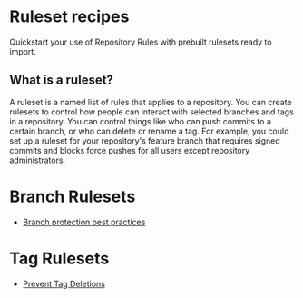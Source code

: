 # Ruleset recipes
Quickstart your use of Repository Rules with prebuilt rulesets ready to import. 

## What is a ruleset?

A ruleset is a named list of rules that applies to a repository. You can create rulesets to control how people can interact with selected branches and tags in a repository. You can control things like who can push commits to a certain branch, or who can delete or rename a tag. For example, you could set up a ruleset for your repository's feature branch that requires signed commits and blocks force pushes for all users except repository administrators.

# Branch Rulesets
- [Branch protection best practices](https://github.com/github/ruleset-recipes/blob/a1f8e53ec12857637e8762e689a3abc255ff2c2f/branch-rulesets/were-just-normal-repositories.json)
# Tag Rulesets
- [Prevent Tag Deletions](https://github.com/github/ruleset-recipes/blob/a1f8e53ec12857637e8762e689a3abc255ff2c2f/tag-rulesets/prevent-tag-delete.json)
